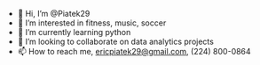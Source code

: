 - 👋 Hi, I’m @Piatek29
- 👀 I’m interested in fitness, music, soccer
- 🌱 I’m currently learning python
- 💞️ I’m looking to collaborate on data analytics projects
- 📫 How to reach me, ericpiatek29@gmail.com, (224) 800-0864

<!---
Piatek29/Piatek29 is a ✨ special ✨ repository because its `README.md` (this file) appears on your GitHub profile.
You can click the Preview link to take a look at your changes.
--->
